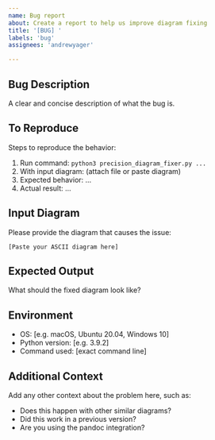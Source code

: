 ```yaml
---
name: Bug report
about: Create a report to help us improve diagram fixing
title: '[BUG] '
labels: 'bug'
assignees: 'andrewyager'

---
```


## Bug Description
A clear and concise description of what the bug is.

## To Reproduce
Steps to reproduce the behavior:
1. Run command: `python3 precision_diagram_fixer.py ...`
2. With input diagram: (attach file or paste diagram)
3. Expected behavior: ...
4. Actual result: ...

## Input Diagram
Please provide the diagram that causes the issue:
```
[Paste your ASCII diagram here]
```

## Expected Output
What should the fixed diagram look like?

## Environment
- OS: [e.g. macOS, Ubuntu 20.04, Windows 10]
- Python version: [e.g. 3.9.2]
- Command used: [exact command line]

## Additional Context
Add any other context about the problem here, such as:
- Does this happen with other similar diagrams?
- Did this work in a previous version?
- Are you using the pandoc integration?